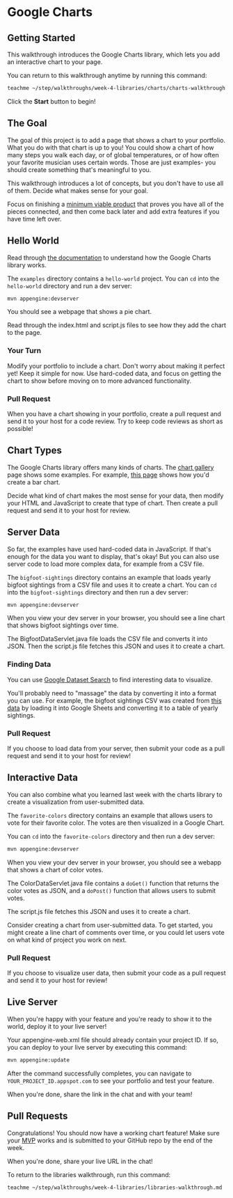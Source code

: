 # Google Charts

## Getting Started

This walkthrough introduces the Google Charts library, which lets you add an
interactive chart to your page.

You can return to this walkthrough anytime by running this command:

```bash
teachme ~/step/walkthroughs/week-4-libraries/charts/charts-walkthrough.md
```

Click the **Start** button to begin!

## The Goal

The goal of this project is to add a page that shows a chart to your portfolio.
What you do with that chart is up to you! You could show a chart of how many
steps you walk each day, or of global temperatures, or of how often your
favorite musician uses certain words. Those are just examples- you should
create something that's meaningful to you.

This walkthrough introduces a lot of concepts, but you don't have to use all of
them. Decide what makes sense for your goal.

Focus on finishing a
[minimum viable product](https://en.wikipedia.org/wiki/Minimum_viable_product)
that proves you have all of the pieces connected, and then come back later and
add extra features if you have time left over.

## Hello World

Read through
[the documentation](https://developers.google.com/chart/interactive/docs) to
understand how the Google Charts library works.

The `examples` directory contains a `hello-world` project. You can `cd` into
the `hello-world` directory and run a dev server:

```bash
mvn appengine:devserver
```

You should see a webpage that shows a pie chart.

Read through the
<walkthrough-editor-open-file
    filePath="step/walkthroughs/week-4-libraries/charts/examples/hello-world/src/main/webapp/index.html">
  index.html
</walkthrough-editor-open-file>
and
<walkthrough-editor-open-file
    filePath="step/walkthroughs/week-4-libraries/charts/examples/hello-world/src/main/webapp/script.js">
  script.js
</walkthrough-editor-open-file>
files to see how they add the chart to the page.

### Your Turn

Modify your portfolio to include a chart. Don't worry about making it perfect
yet! Keep it simple for now. Use hard-coded data, and focus on getting the
chart to show before moving on to more advanced functionality.

### Pull Request

When you have a chart showing in your portfolio, create a pull request and send
it to your host for a code review. Try to keep code reviews as short as
possible!

## Chart Types

The Google Charts library offers many kinds of charts. The
[chart gallery](https://developers.google.com/chart/interactive/docs/gallery)
page shows some examples. For example,
[this page](https://developers.google.com/chart/interactive/docs/gallery/barchart)
shows how you'd create a bar chart.

Decide what kind of chart makes the most sense for your data, then modify your
HTML and JavaScript to create that type of chart. Then create a pull request
and send it to your host for review.

## Server Data

So far, the examples have used hard-coded data in JavaScript. If that's enough
for the data you want to display, that's okay! But you can also use server
code to load more complex data, for example from a CSV file.

The `bigfoot-sightings` directory contains an example that loads yearly bigfoot
sightings from a CSV file and uses it to create a chart. You can `cd` into the
`bigfoot-sightings` directory and then run a dev server:

```bash
mvn appengine:devserver
```

When you view your dev server in your browser, you should see a line chart that
shows bigfoot sightings over time.

The
<walkthrough-editor-open-file
    filePath="step/walkthroughs/week-4-libraries/charts/examples/bigfoot-sightings/src/main/java/com/google/sps/servlets/BigfootDataServlet.java">
  BigfootDataServlet.java
</walkthrough-editor-open-file>
file loads the CSV file and converts it into JSON. Then the
<walkthrough-editor-open-file
    filePath="step/walkthroughs/week-4-libraries/charts/examples/bigfoot-sightings/src/main/webapp/script.js">
  script.js
</walkthrough-editor-open-file>
file fetches this JSON and uses it to create a chart.

### Finding Data

You can use [Google Dataset Search](https://datasetsearch.research.google.com/)
to find interesting data to visualize.

You'll probably need to "massage" the data by converting it into a format you
can use. For example, the bigfoot sightings CSV was created from
[this data](https://data.world/timothyrenner/bfro-sightings-data) by loading it
into Google Sheets and converting it to a table of yearly sightings.

### Pull Request

If you choose to load data from your server, then submit your code as a pull
request and send it to your host for review!

## Interactive Data

You can also combine what you learned last week with the charts library to
create a visualization from user-submitted data.

The `favorite-colors` directory contains an example that allows users to vote
for their favorite color. The votes are then visualized in a Google Chart.

You can `cd` into the
`favorite-colors` directory and then run a dev server:

```bash
mvn appengine:devserver
```

When you view your dev server in your browser, you should see a webapp that
shows a chart of color votes.

The
<walkthrough-editor-open-file
    filePath="step/walkthroughs/week-4-libraries/charts/examples/favorite-colors/src/main/java/com/google/sps/servlets/ColorDataServlet.java">
  ColorDataServlet.java
</walkthrough-editor-open-file>
file contains a `doGet()` function that returns the color votes as JSON, and a
`doPost()` function that allows users to submit votes.

The
<walkthrough-editor-open-file
    filePath="step/walkthroughs/week-4-libraries/charts/examples/favorite-colors/src/main/webapp/script.js">
  script.js
</walkthrough-editor-open-file>
file fetches this JSON and uses it to create a chart.

Consider creating a chart from user-submitted data. To get started, you might
create a line chart of comments over time, or you could let users vote on what
kind of project you work on next.

### Pull Request

If you choose to visualize user data, then submit your code as a pull request
and send it to your host for review!

## Live Server

When you're happy with your feature and you're ready to show it to the world,
deploy it to your live server!

Your
<walkthrough-editor-open-file
    filePath="step/portfolio/src/main/webapp/WEB-INF/appengine-web.xml">
  appengine-web.xml
</walkthrough-editor-open-file>
file should already contain your project ID. If so, you can deploy to your live
server by executing this command:

```bash
mvn appengine:update
```

After the command successfully completes, you can navigate to
`YOUR_PROJECT_ID.appspot.com` to see your portfolio and test your feature.

When you're done, share the link in the chat and with your team!

## Pull Requests

<walkthrough-conclusion-trophy></walkthrough-conclusion-trophy>

Congratulations! You should now have a working chart feature! Make sure your
[MVP](https://en.wikipedia.org/wiki/Minimum_viable_product) works and is
submitted to your GitHub repo by the end of the week.

When you're done, share your live URL in the chat!

To return to the libraries walkthrough, run this command:

```bash
teachme ~/step/walkthroughs/week-4-libraries/libraries-walkthrough.md
```